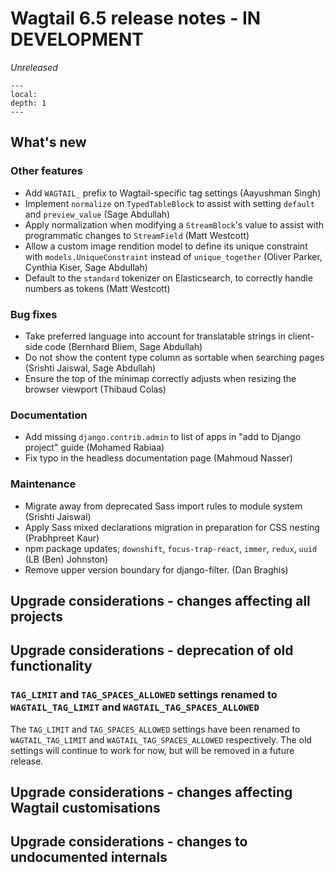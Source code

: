 # Wagtail 6.5 release notes - IN DEVELOPMENT

_Unreleased_

```{contents}
---
local:
depth: 1
---
```

## What's new

### Other features

 * Add `WAGTAIL_` prefix to Wagtail-specific tag settings (Aayushman Singh)
 * Implement `normalize` on `TypedTableBlock` to assist with setting `default` and `preview_value` (Sage Abdullah)
 * Apply normalization when modifying a `StreamBlock`'s value to assist with programmatic changes to `StreamField` (Matt Westcott)
 * Allow a custom image rendition model to define its unique constraint with `models.UniqueConstraint` instead of `unique_together` (Oliver Parker, Cynthia Kiser, Sage Abdullah)
 * Default to the `standard` tokenizer on Elasticsearch, to correctly handle numbers as tokens (Matt Westcott)

### Bug fixes

 * Take preferred language into account for translatable strings in client-side code (Bernhard Bliem, Sage Abdullah)
 * Do not show the content type column as sortable when searching pages (Srishti Jaiswal, Sage Abdullah)
 * Ensure the top of the minimap correctly adjusts when resizing the browser viewport (Thibaud Colas)

### Documentation

 * Add missing `django.contrib.admin` to list of apps in "add to Django project" guide (Mohamed Rabiaa)
 * Fix typo in the headless documentation page (Mahmoud Nasser)

### Maintenance

 * Migrate away from deprecated Sass import rules to module system (Srishti Jaiswal)
 * Apply Sass mixed declarations migration in preparation for CSS nesting (Prabhpreet Kaur)
 * npm package updates; `downshift`, `focus-trap-react`, `immer`, `redux`, `uuid` (LB (Ben) Johnston)
 * Remove upper version boundary for django-filter. (Dan Braghis)

## Upgrade considerations - changes affecting all projects

## Upgrade considerations - deprecation of old functionality

### `TAG_LIMIT` and `TAG_SPACES_ALLOWED` settings renamed to `WAGTAIL_TAG_LIMIT` and `WAGTAIL_TAG_SPACES_ALLOWED`

The `TAG_LIMIT` and `TAG_SPACES_ALLOWED` settings have been renamed to `WAGTAIL_TAG_LIMIT` and `WAGTAIL_TAG_SPACES_ALLOWED` respectively. The old settings will continue to work for now, but will be removed in a future release.

## Upgrade considerations - changes affecting Wagtail customisations

## Upgrade considerations - changes to undocumented internals
